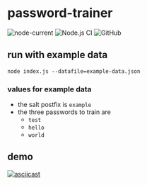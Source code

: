 # password-trainer

![node-current](https://img.shields.io/badge/node-%3E%3D%2010.0.0-brightgreen)
![Node.js CI](https://github.com/askeron/password-trainer/workflows/Node.js%20CI/badge.svg)
![GitHub](https://img.shields.io/github/license/askeron/password-trainer)

## run with example data

`node index.js --datafile=example-data.json`

### values for example data
* the salt postfix is `example`
* the three passwords to train are
  * `test`
  * `hello`
  * `world`

## demo

[![asciicast](https://asciinema.org/a/396546.svg)](https://asciinema.org/a/396546)
